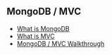 ## MongoDB / MVC

- [What is MongoDB](what-is-mongodb.md)
- [What is MVC](what-is-mvc.md)
- [MongoDB / MVC Walkthrough](mongodb-mvc-walkthrough.md)
